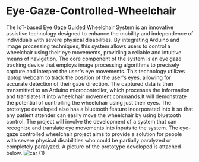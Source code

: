 # Eye-Gaze-Controlled-Wheelchair
The IoT-based Eye Gaze Guided Wheelchair System is an innovative assistive technology designed to enhance the mobility and independence of individuals with severe physical disabilities. By integrating Arduino and image processing techniques, this system allows users to control a wheelchair using their eye movements, providing a reliable and intuitive means of navigation. The core component of the system is an eye gaze tracking device that employs image processing algorithms to precisely capture and interpret the user's eye movements. This technology utilizes laptop webcam to track the position of the user's eyes, allowing for accurate detection of 
their gaze direction. The captured data is then transmitted to an Arduino microcontroller, which processes the information and translates it into wheelchair movement commands.It will demonstrate the potential of controlling the wheelchair using just their eyes. The prototype developed also has a bluetooth feature incorporated into it so that any patient attender can easily move the wheelchair by using bluetooth control.
The project will involve the development of a system that can recognize and translate eye movements into inputs to the system. The eye-gaze controlled wheelchair project aims to provide a solution for people with severe physical disabilities who could be partially paralyzed or completely paralyzed.
A picture of the prototype developed is attached below.
![car (1)](https://github.com/Jagruti-Bhat/Eye-Gaze-Controlled-Wheelchair/assets/93070365/38fb7bed-e104-499e-8b18-6a8998c14bf5)

